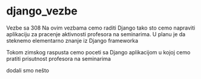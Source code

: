 django_vezbe
============

Vezbe sa 308
Na ovim vezbama cemo raditi Django tako sto cemo napraviti aplikaciju za pracenje aktivnosti profesora na seminarima.
U planu je da steknemo elementarno znanje iz Django frameworka

Tokom zimskog raspusta cemo poceti sa Django aplikacijom u kojoj cemo pratiti prisutnost profesora na seminarima

dodali smo nešto
